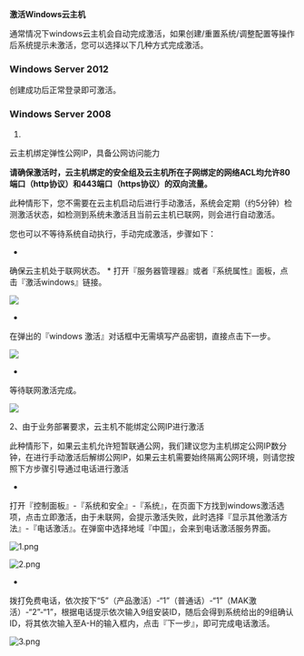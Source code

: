 **激活Windows云主机**

通常情况下windows云主机会自动完成激活，如果创建/重置系统/调整配置等操作后系统提示未激活，您可以选择以下几种方式完成激活。

###

### **Windows Server 2012**

创建成功后正常登录即可激活。

### **Windows Server 2008**

1. 
云主机绑定弹性公网IP，具备公网访问能力

**请确保激活时，云主机绑定的安全组及云主机所在子网绑定的网络ACL均允许80端口（http协议）和443端口（https协议）的双向流量。**

此种情形下，您不需要在云主机启动后进行手动激活，系统会定期（约5分钟）检测激活状态，如检测到系统未激活且当前云主机已联网，则会进行自动激活。

您也可以不等待系统自动执行，手动完成激活，步骤如下：

* 
确保云主机处于联网状态。
* 
打开『服务器管理器』或者『系统属性』面板，点击『激活windows』链接。

![](https://img1.jcloudcs.com/cms/981dc8c5-c5f6-4072-be4d-8a724a23d17620170324204149.png)

* 
在弹出的『windows 激活』对话框中无需填写产品密钥，直接点击下一步。

![](https://img1.jcloudcs.com/cms/96fd774b-4280-4283-a6ca-98f42c0bf5ad20170324204204.png)

* 
等待联网激活完成。

![](https://img1.jcloudcs.com/cms/3dba6b2a-7e34-4c54-b6b7-5061f9a3fe2d20170324204217.png)

2、由于业务部署要求，云主机不能绑定公网IP进行激活

此种情形下，如果云主机允许短暂联通公网，我们建议您为主机绑定公网IP数分钟，在进行手动激活后解绑公网IP，如果云主机需要始终隔离公网环境，则请您按照下方步骤引导通过电话进行激活

* 
打开『控制面板』-『系统和安全』-『系统』，在页面下方找到windows激活选项，点击立即激活，由于未联网，会提示激活失败，此时选择『显示其他激活方法』-『电话激活』。在弹窗中选择地域『中国』，会来到电话激活服务界面。

![1.png](https://img1.jcloudcs.com/cms/b253f1cf-468e-48fa-9a10-ae9917aa9e1820180110151823.png)

![2.png](https://img1.jcloudcs.com/cms/4d9a2d6b-278d-44ca-8a0c-a7eb44d4cb0d20180110151844.png)

* 
拨打免费电话，依次按下“5”（产品激活）-“1”（普通话）-“1”（MAK激活）-“2”-“1”，根据电话提示依次输入9组安装ID，随后会得到系统给出的9组确认ID，将其依次输入至A-H的输入框内，点击『下一步』，即可完成电话激活。

![3.png](https://img1.jcloudcs.com/cms/1786dd67-082b-4641-9117-5fe5918b908e20180110151924.png)
